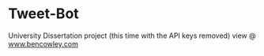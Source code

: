 # Tweet-Bot
University Dissertation project (this time with the API keys removed)
view @ www.bencowley.com
